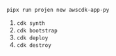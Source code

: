 ```pipx run projen new awscdk-app-py```


1. ```cdk synth```
2. ```cdk bootstrap```
3. ```cdk deploy```
4. ```cdk destroy```